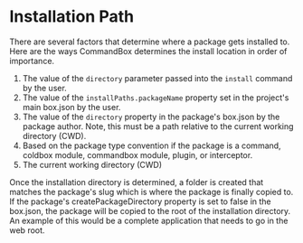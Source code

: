 # Installation Path

There are several factors that determine where a package gets installed to. Here are the ways CommandBox determines the install location in order of importance.

1. The value of the `directory` parameter passed into the `install` command by the user.
2. The value of the `installPaths.packageName` property set in the project's main box.json by the user.
3. The value of the `directory` property in the package's box.json by the package author. Note, this must be a path relative to the current working directory \(CWD\).
4. Based on the package type convention if the package is a command, coldbox module, commandbox module, plugin, or interceptor.
5. The current working directory \(CWD\)

Once the installation directory is determined, a folder is created that matches the package's slug which is where the package is finally copied to. If the package's createPackageDirectory property is set to false in the box.json, the package will be copied to the root of the installation directory. An example of this would be a complete application that needs to go in the web root.

